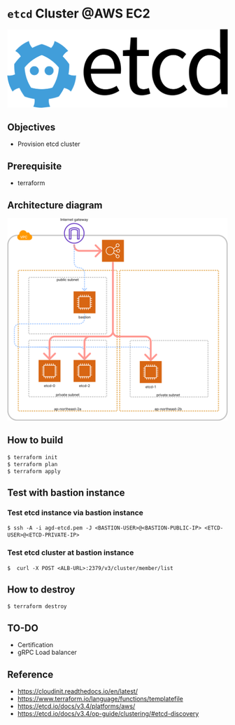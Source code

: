 # `etcd` Cluster @AWS EC2

![logo](./static/etcd.svg)

## Objectives
- Provision etcd cluster

## Prerequisite
- terraform

## Architecture diagram
![diagram](./static/diagram.png)


## How to build
```shell
$ terraform init
$ terraform plan
$ terraform apply
```

## Test with bastion instance

### Test etcd instance via bastion instance
```shell
$ ssh -A -i agd-etcd.pem -J <BASTION-USER>@<BASTION-PUBLIC-IP> <ETCD-USER>@<ETCD-PRIVATE-IP>
```

### Test etcd cluster at bastion instance
```shell
$  curl -X POST <ALB-URL>:2379/v3/cluster/member/list
```


## How to destroy
```shell
$ terraform destroy
```

## TO-DO
- Certification
- gRPC Load balancer


## Reference
- https://cloudinit.readthedocs.io/en/latest/
- https://www.terraform.io/language/functions/templatefile
- https://etcd.io/docs/v3.4/platforms/aws/
- https://etcd.io/docs/v3.4/op-guide/clustering/#etcd-discovery
